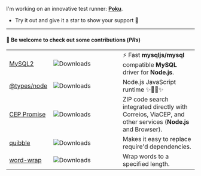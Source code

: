I'm working on an innovative test runner: [**Poku**](https://github.com/wellwelwel/poku?tab=readme-ov-file#readme).

- Try it out and give it a star to show your support 🌟

---

#### 🤝 Be welcome to check out some contributions (_PRs_)

<table>
  <tbody>
    <tr>
      <td><a href="https://github.com/sidorares/node-mysql2/pulls?q=is:pr+author:wellwelwel+">MySQL2</a></td>
      <td width="170"><img src="https://img.shields.io/npm/dm/mysql2.svg?style=flat-square&color=6c5ce7" alt="Downloads"></td>
      <td>⚡️ Fast <b>mysqljs/mysql</b> compatible <b>MySQL</b> driver for <b>Node.js</b>.</td>
    </tr>
    <tr>
      <td><a href="https://github.com/DefinitelyTyped/DefinitelyTyped/pulls?q=is:pr+author:wellwelwel+">@types/node</a></td>
      <td width="170"><img src="https://img.shields.io/npm/dm/@types/node.svg?style=flat-square&color=6c5ce7" alt="Downloads"></td>
      <td>Node.js JavaScript runtime ✨🐢🚀✨</td>
    </tr>
    <tr>
      <td><a href="https://github.com/BrasilAPI/cep-promise/pulls?q=is:pr+author:wellwelwel+">CEP Promise</a></td>
      <td width="170"><img src="https://img.shields.io/npm/dm/cep-promise.svg?style=flat-square&color=6c5ce7" alt="Downloads"></td>
      <td>ZIP code search integrated directly with Correios, ViaCEP, and other services (<b>Node.js</b> and Browser).</td>
    </tr>
    <tr>
      <td><a href="https://github.com/testdouble/quibble/pulls?q=is:pr+author:wellwelwel+">quibble</a></td>
      <td width="170"><img src="https://img.shields.io/npm/dm/quibble.svg?style=flat-square&color=6c5ce7" alt="Downloads"></td>
      <td>Makes it easy to replace require'd dependencies.</td>
    </tr>
    <!-- <tr>
      <td><a href="https://github.com/mysqljs/aws-ssl-profiles/pulls?q=is:pr+author:wellwelwel+">AWS SSL Profiles</a></td>
      <td width="170"><img src="https://img.shields.io/npm/dm/aws-ssl-profiles.svg?style=flat-square&color=6c5ce7" alt="Downloads"></td>
      <td>AWS RDS SSL certificates bundles.</td>
    </tr> -->
    <tr>
      <td><a href="https://github.com/aashutoshrathi/word-wrap/pulls?q=is:pr+author:wellwelwel+">word-wrap</a></td>
      <td width="170"><img src="https://img.shields.io/npm/dm/@aashutoshrathi/word-wrap.svg?style=flat-square&color=6c5ce7" alt="Downloads"></td>
      <td>Wrap words to a specified length.</td>
    </tr>
  </tbody>
</table>
